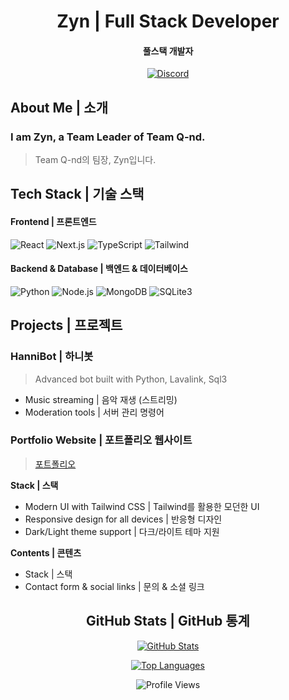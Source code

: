 <div align="center">

# Zyn | Full Stack Developer
#### 풀스택 개발자

[![Discord](https://discord.c99.nl/widget/theme-1/837570564536270848.png)](https://discord.com/users/837570564536270848)

</div>

## About Me | 소개
### I am Zyn, a Team Leader of Team Q-nd.
> Team Q-nd의 팀장, Zyn입니다.

## Tech Stack | 기술 스택

#### Frontend | 프론트엔드
![React](https://img.shields.io/badge/React-20232A?style=flat-square&logo=react&logoColor=61DAFB)
![Next.js](https://img.shields.io/badge/Next.js-000000?style=flat-square&logo=next.js&logoColor=white)
![TypeScript](https://img.shields.io/badge/TypeScript-007ACC?style=flat-square&logo=typescript&logoColor=white)
![Tailwind](https://img.shields.io/badge/Tailwind-38B2AC?style=flat-square&logo=tailwind-css&logoColor=white)

#### Backend & Database | 백엔드 & 데이터베이스
![Python](https://img.shields.io/badge/Python-3776AB?style=flat-square&logo=python&logoColor=white)
![Node.js](https://img.shields.io/badge/Node.js-339933?style=flat-square&logo=node.js&logoColor=white)
![MongoDB](https://img.shields.io/badge/MongoDB-47A248?style=flat-square&logo=mongodb&logoColor=white)
![SQLite3](https://img.shields.io/badge/SQLite3-003B57?style=flat-square&logo=sqlite&logoColor=white)

## Projects | 프로젝트

### HanniBot | 하니봇
> Advanced bot built with Python, Lavalink, Sql3
- Music streaming | 음악 재생 (스트리밍)
- Moderation tools | 서버 관리 명령어

### Portfolio Website | 포트폴리오 웹사이트
> [포트폴리오](https://zyn-one.vercel.app/)

**Stack | 스택**
- Modern UI with Tailwind CSS | Tailwind를 활용한 모던한 UI
- Responsive design for all devices | 반응형 디자인
- Dark/Light theme support | 다크/라이트 테마 지원

**Contents | 콘텐츠**
- Stack | 스택
- Contact form & social links |  문의 & 소셜 링크
 
<div align="center">

## GitHub Stats | GitHub 통계

[![GitHub Stats](https://github-readme-stats.vercel.app/api?username=zynesa&show_icons=true&theme=tokyonight&hide_border=true&hide_title=true)](https://github.com/zynesa)

[![Top Languages](https://github-readme-stats.vercel.app/api/top-langs/?username=zynesa&layout=compact&theme=tokyonight&hide_border=true&hide_title=true)](https://github.com/zynesa)

![Profile Views](https://komarev.com/ghpvc/?username=zynesa&color=blueviolet&style=flat-square)

</div>
